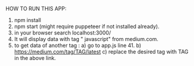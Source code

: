 HOW TO RUN THIS APP:
1) npm install
2) npm start (might require puppeteer if not installed already).
3) in your browser search localhost:3000/
4) It will display data with tag " javascript" from medium.com.
5) to get data of another tag :
   a) go to app.js line 41.
   b) https://medium.com/tag/TAG/latest
   c) replace the desired tag with TAG in the above link.
